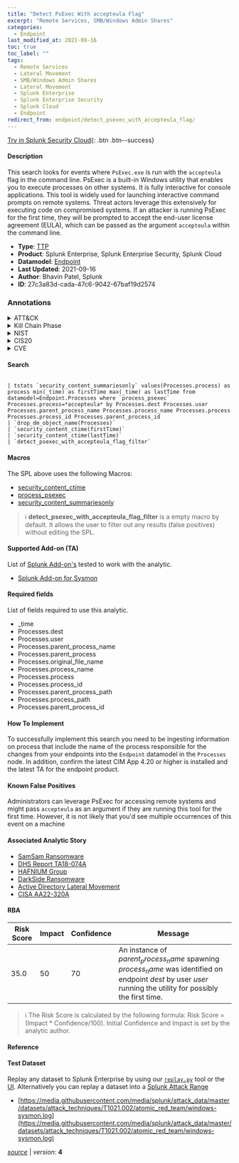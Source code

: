 ```yaml
---
title: "Detect PsExec With accepteula Flag"
excerpt: "Remote Services, SMB/Windows Admin Shares"
categories:
  - Endpoint
last_modified_at: 2021-09-16
toc: true
toc_label: ""
tags:
  - Remote Services
  - Lateral Movement
  - SMB/Windows Admin Shares
  - Lateral Movement
  - Splunk Enterprise
  - Splunk Enterprise Security
  - Splunk Cloud
  - Endpoint
redirect_from: endpoint/detect_psexec_with_accepteula_flag/
---
```




[Try in Splunk Security Cloud](https://www.splunk.com/en_us/cyber-security.html){: .btn .btn--success}

#### Description

This search looks for events where `PsExec.exe` is run with the `accepteula` flag in the command line. PsExec is a built-in Windows utility that enables you to execute processes on other systems. It is fully interactive for console applications. This tool is widely used for launching interactive command prompts on remote systems. Threat actors leverage this extensively for executing code on compromised systems. If an attacker is running PsExec for the first time, they will be prompted to accept the end-user license agreement (EULA), which can be passed as the argument `accepteula` within the command line.

- **Type**: [TTP](https://github.com/splunk/security_content/wiki/Detection-Analytic-Types)
- **Product**: Splunk Enterprise, Splunk Enterprise Security, Splunk Cloud
- **Datamodel**: [Endpoint](https://docs.splunk.com/Documentation/CIM/latest/User/Endpoint)
- **Last Updated**: 2021-09-16
- **Author**: Bhavin Patel, Splunk
- **ID**: 27c3a83d-cada-47c6-9042-67baf19d2574

### Annotations
<details>
  <summary>ATT&CK</summary>

<div markdown="1">

#### [ATT&CK](https://attack.mitre.org/)

| ID          | Technique   | Tactic         |
| ----------- | ----------- |--------------- |
| [T1021](https://attack.mitre.org/techniques/T1021/) | Remote Services | Lateral Movement |

| [T1021.002](https://attack.mitre.org/techniques/T1021/002/) | SMB/Windows Admin Shares | Lateral Movement |

</div>
</details>


<details>
  <summary>Kill Chain Phase</summary>

<div markdown="1">

* Actions on Objectives


</div>
</details>


<details>
  <summary>NIST</summary>

<div markdown="1">

* PR.PT
* DE.CM



</div>
</details>

<details>
  <summary>CIS20</summary>

<div markdown="1">

* CIS 8



</div>
</details>

<details>
  <summary>CVE</summary>

<div markdown="1">


</div>
</details>


#### Search

```

| tstats `security_content_summariesonly` values(Processes.process) as process min(_time) as firstTime max(_time) as lastTime from datamodel=Endpoint.Processes where `process_psexec` Processes.process=*accepteula* by Processes.dest Processes.user Processes.parent_process_name Processes.process_name Processes.process Processes.process_id Processes.parent_process_id 
| `drop_dm_object_name(Processes)`
| `security_content_ctime(firstTime)`
| `security_content_ctime(lastTime)` 
| `detect_psexec_with_accepteula_flag_filter`
```

#### Macros
The SPL above uses the following Macros:
* [security_content_ctime](https://github.com/splunk/security_content/blob/develop/macros/security_content_ctime.yml)
* [process_psexec](https://github.com/splunk/security_content/blob/develop/macros/process_psexec.yml)
* [security_content_summariesonly](https://github.com/splunk/security_content/blob/develop/macros/security_content_summariesonly.yml)

> :information_source:
> **detect_psexec_with_accepteula_flag_filter** is a empty macro by default. It allows the user to filter out any results (false positives) without editing the SPL.


#### Supported Add-on (TA)
List of [Splunk Add-on's](https://docs.splunk.com/Documentation/AddOns/released/Overview/AboutSplunkadd-ons) tested to work with the analytic.

* [Splunk Add-on for Sysmon](https://splunkbase.splunk.com/app/5709)


#### Required fields
List of fields required to use this analytic.
* _time
* Processes.dest
* Processes.user
* Processes.parent_process_name
* Processes.parent_process
* Processes.original_file_name
* Processes.process_name
* Processes.process
* Processes.process_id
* Processes.parent_process_path
* Processes.process_path
* Processes.parent_process_id



#### How To Implement
To successfully implement this search you need to be ingesting information on process that include the name of the process responsible for the changes from your endpoints into the `Endpoint` datamodel in the `Processes` node. In addition, confirm the latest CIM App 4.20 or higher is installed and the latest TA for the endpoint product.
#### Known False Positives
Administrators can leverage PsExec for accessing remote systems and might pass `accepteula` as an argument if they are running this tool for the first time. However, it is not likely that you&#39;d see multiple occurrences of this event on a machine

#### Associated Analytic Story
* [SamSam Ransomware](/stories/samsam_ransomware)
* [DHS Report TA18-074A](/stories/dhs_report_ta18-074a)
* [HAFNIUM Group](/stories/hafnium_group)
* [DarkSide Ransomware](/stories/darkside_ransomware)
* [Active Directory Lateral Movement](/stories/active_directory_lateral_movement)
* [CISA AA22-320A](/stories/cisa_aa22-320a)




#### RBA

| Risk Score  | Impact      | Confidence   | Message      |
| ----------- | ----------- |--------------|--------------|
| 35.0 | 50 | 70 | An instance of $parent_process_name$ spawning $process_name$ was identified on endpoint $dest$ by user $user$ running the utility for possibly the first time. |


> :information_source:
> The Risk Score is calculated by the following formula: Risk Score = (Impact * Confidence/100). Initial Confidence and Impact is set by the analytic author.


#### Reference


#### Test Dataset
Replay any dataset to Splunk Enterprise by using our [`replay.py`](https://github.com/splunk/attack_data#using-replaypy) tool or the [UI](https://github.com/splunk/attack_data#using-ui).
Alternatively you can replay a dataset into a [Splunk Attack Range](https://github.com/splunk/attack_range#replay-dumps-into-attack-range-splunk-server)

* [https://media.githubusercontent.com/media/splunk/attack_data/master/datasets/attack_techniques/T1021.002/atomic_red_team/windows-sysmon.log](https://media.githubusercontent.com/media/splunk/attack_data/master/datasets/attack_techniques/T1021.002/atomic_red_team/windows-sysmon.log)



[*source*](https://github.com/splunk/security_content/tree/develop/detections/endpoint/detect_psexec_with_accepteula_flag.yml) \| *version*: **4**